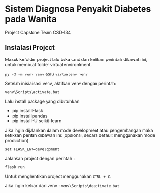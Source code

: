 # Sistem Diagnosa Penyakit Diabetes pada Wanita
Project Capstone Team CSD-134

## Instalasi Project

Masuk kefolder project lalu buka cmd dan ketikan perintah dibawah ini, untuk membuat folder virtual environtment.

`py -3 -m venv venv` atau `virtualenv venv`

Setelah inisialisasi venv, aktifkan venv dengan perintah:

`venv\Scripts\activate.bat`

Lalu install package yang dibutuhkan:

- pip install Flask
- pip install pandas
- pip install -U scikit-learn

Jika ingin dijalankan dalam mode development atau pengembangan maka ketikkan peritah dibawah ini: (opsional, secara default menggunakan mode production)

`set FLASK_ENV=development`

Jalankan project dengan perintah :

`flask run`

Untuk menghentikan project menggunakan `CTRL + C`.

Jika ingin keluar dari venv : `venv\Scripts\deactivate.bat`
